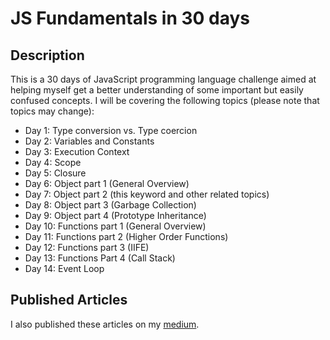 # JS Fundamentals in 30 days

## Description

This is a 30 days of JavaScript programming language challenge aimed at helping myself get a better understanding of some important but easily confused concepts. I will be covering the following topics (please note that topics may change):

- Day 1: Type conversion vs. Type coercion
- Day 2: Variables and Constants
- Day 3: Execution Context
- Day 4: Scope
- Day 5: Closure
- Day 6: Object part 1 (General Overview)
- Day 7: Object part 2 (this keyword and other related topics)
- Day 8: Object part 3 (Garbage Collection)
- Day 9: Object part 4 (Prototype Inheritance)
- Day 10: Functions part 1 (General Overview)
- Day 11: Functions part 2 (Higher Order Functions)
- Day 12: Functions part 3 (IIFE)
- Day 13: Functions Part 4 (Call Stack)
- Day 14: Event Loop

## Published Articles

I also published these articles on my [medium](https://medium.com/@shan32157).
